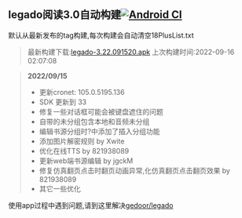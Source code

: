 ## legado阅读3.0自动构建[![Android CI](https://github.com/liufuyou/gedoor-Build/workflows/Android%20CI/badge.svg)](https://github.com/liufuyou/gedoor-Build/actions)

默认从最新发布的tag构建,每次构建会自动清空18PlusList.txt

> 最新构建下载:[legado-3.22.091520.apk](https://github.com/liufuyou/gedoor-Build/releases/download/legado-3.22.091520/legado-3.22.091520.apk) 上次构建时间:2022-09-16 02:07:08
<!--start-->
> **2022/09/15**
> 
> * 更新cronet: 105.0.5195.136
> * SDK 更新到 33
> * 修复一些对话框可能会被键盘遮住的问题
> * 自带的未分组包含本地和音频未分组
> * 编辑书源分组时?中添加了插入分组功能
> * 添加图片解密规则 by Xwite
> * 优化在线TTS by 821938089
> * 更新web端书源编辑 by jgckM
> * 修复仿真翻页点击时翻页动画异常,化仿真翻页点击翻页效果 by 821938089
> * 其它一些优化
<!--end-->
  
使用app过程中遇到问题,请到这里解决[gedoor/legado](https://github.com/gedoor/legado/issues)

